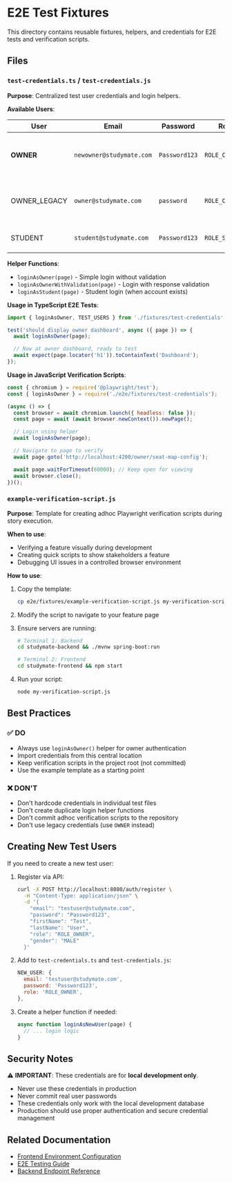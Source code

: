 # E2E Test Fixtures

This directory contains reusable fixtures, helpers, and credentials for E2E tests and verification scripts.

## Files

### `test-credentials.ts` / `test-credentials.js`

**Purpose**: Centralized test user credentials and login helpers.

**Available Users**:

| User | Email | Password | Role | Notes |
|------|-------|----------|------|-------|
| **OWNER** | `newowner@studymate.com` | `Password123` | `ROLE_OWNER` | ✅ **Use this for all owner tests** |
| OWNER_LEGACY | `owner@studymate.com` | `password` | `ROLE_OWNER` | ⚠️ May not work (invalid hash) |
| STUDENT | `student@studymate.com` | `Password123` | `ROLE_STUDENT` | ⚠️ Not yet created |

**Helper Functions**:

- `loginAsOwner(page)` - Simple login without validation
- `loginAsOwnerWithValidation(page)` - Login with response validation
- `loginAsStudent(page)` - Student login (when account exists)

**Usage in TypeScript E2E Tests**:

```typescript
import { loginAsOwner, TEST_USERS } from './fixtures/test-credentials';

test('should display owner dashboard', async ({ page }) => {
  await loginAsOwner(page);

  // Now at owner dashboard, ready to test
  await expect(page.locator('h1')).toContainText('Dashboard');
});
```

**Usage in JavaScript Verification Scripts**:

```javascript
const { chromium } = require('@playwright/test');
const { loginAsOwner } = require('./e2e/fixtures/test-credentials');

(async () => {
  const browser = await chromium.launch({ headless: false });
  const page = await (await browser.newContext()).newPage();

  // Login using helper
  await loginAsOwner(page);

  // Navigate to page to verify
  await page.goto('http://localhost:4200/owner/seat-map-config');

  await page.waitForTimeout(60000); // Keep open for viewing
  await browser.close();
})();
```

### `example-verification-script.js`

**Purpose**: Template for creating adhoc Playwright verification scripts during story execution.

**When to use**:
- Verifying a feature visually during development
- Creating quick scripts to show stakeholders a feature
- Debugging UI issues in a controlled browser environment

**How to use**:

1. Copy the template:
   ```bash
   cp e2e/fixtures/example-verification-script.js my-verification-script.js
   ```

2. Modify the script to navigate to your feature page

3. Ensure servers are running:
   ```bash
   # Terminal 1: Backend
   cd studymate-backend && ./mvnw spring-boot:run

   # Terminal 2: Frontend
   cd studymate-frontend && npm start
   ```

4. Run your script:
   ```bash
   node my-verification-script.js
   ```

## Best Practices

### ✅ DO

- Always use `loginAsOwner()` helper for owner authentication
- Import credentials from this central location
- Keep verification scripts in the project root (not committed)
- Use the example template as a starting point

### ❌ DON'T

- Don't hardcode credentials in individual test files
- Don't create duplicate login helper functions
- Don't commit adhoc verification scripts to the repository
- Don't use legacy credentials (use `OWNER` instead)

## Creating New Test Users

If you need to create a new test user:

1. Register via API:
   ```bash
   curl -X POST http://localhost:8080/auth/register \
     -H "Content-Type: application/json" \
     -d '{
       "email": "testuser@studymate.com",
       "password": "Password123",
       "firstName": "Test",
       "lastName": "User",
       "role": "ROLE_OWNER",
       "gender": "MALE"
     }'
   ```

2. Add to `test-credentials.ts` and `test-credentials.js`:
   ```javascript
   NEW_USER: {
     email: 'testuser@studymate.com',
     password: 'Password123',
     role: 'ROLE_OWNER',
   },
   ```

3. Create a helper function if needed:
   ```javascript
   async function loginAsNewUser(page) {
     // ... login logic
   }
   ```

## Security Notes

⚠️ **IMPORTANT**: These credentials are for **local development only**.

- Never use these credentials in production
- Never commit real user passwords
- These credentials only work with the local development database
- Production should use proper authentication and secure credential management

## Related Documentation

- [Frontend Environment Configuration](../../../docs/architecture/frontend-environment-config.md)
- [E2E Testing Guide](../../../docs/testing/e2e-testing-guide.md)
- [Backend Endpoint Reference](../../../docs/api/backend-endpoint-reference.md)
